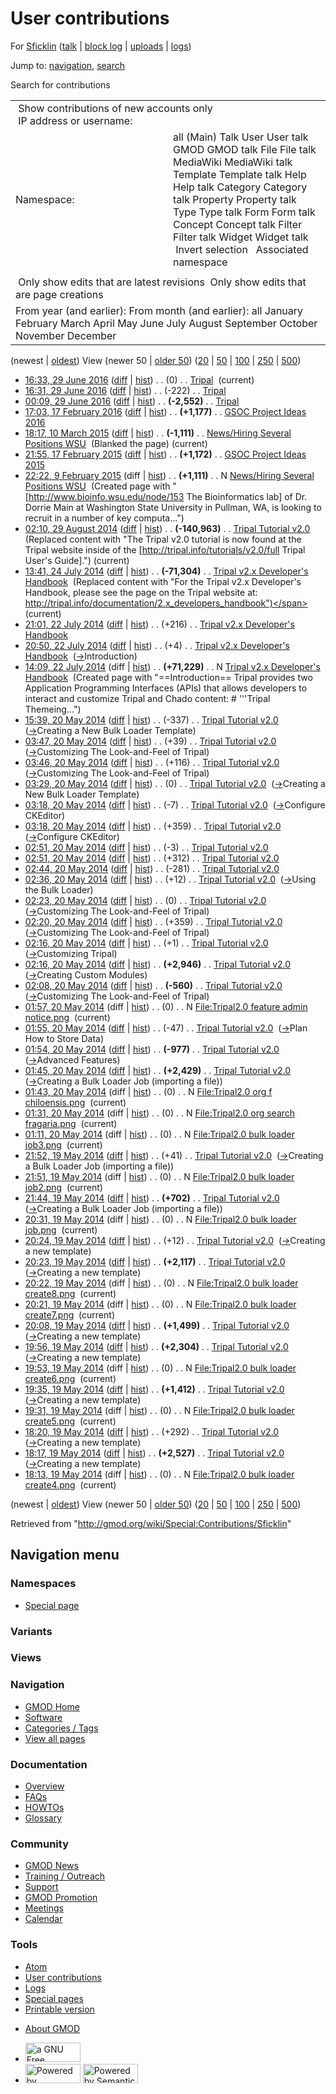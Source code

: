 <div id="mw-page-base" class="noprint">

</div>

<div id="mw-head-base" class="noprint">

</div>

<div id="content" class="mw-body" role="main">

<span id="top"></span>

<div id="mw-js-message" style="display:none;">

</div>



# <span dir="auto">User contributions</span>

<div id="bodyContent">

<div id="contentSub">

For [Sficklin](/wiki/User:Sficklin "User:Sficklin") (<a
href="/mediawiki/index.php?title=User_talk:Sficklin&amp;action=edit&amp;redlink=1"
class="new" title="User talk:Sficklin (page does not exist)">talk</a> \|
[block
log](/mediawiki/index.php?title=Special:Log/block&page=User%3ASficklin "Special:Log/block")
\|
[uploads](/wiki/Special:ListFiles/Sficklin "Special:ListFiles/Sficklin")
\| [logs](/wiki/Special:Log/Sficklin "Special:Log/Sficklin"))

</div>

<div id="jump-to-nav" class="mw-jump">

Jump to: [navigation](#mw-navigation), [search](#p-search)

</div>

<div id="mw-content-text">

Search for contributions

<table class="mw-contributions-table">
<colgroup>
<col style="width: 50%" />
<col style="width: 50%" />
</colgroup>
<tbody>
<tr class="odd">
<td colspan="2"> Show contributions of new accounts only<br />
 IP address or username:</td>
</tr>
<tr class="even">
<td class="mw-label">Namespace:</td>
<td>all (Main) Talk User User talk GMOD GMOD talk File File talk
MediaWiki MediaWiki talk Template Template talk Help Help talk Category
Category talk Property Property talk Type Type talk Form Form talk
Concept Concept talk Filter Filter talk Widget Widget talk  
 Invert selection 
 Associated namespace </td>
</tr>
<tr class="odd">
<td colspan="2"></td>
</tr>
<tr class="even">
<td colspan="2"> Only show edits that are latest revisions
 Only show edits that are page creations</td>
</tr>
<tr class="odd">
<td colspan="2">From year (and earlier): From month (and earlier): all
January February March April May June July August September October
November December</td>
</tr>
</tbody>
</table>

(newest \| <a
href="/mediawiki/index.php?title=Special:Contributions/Sficklin&amp;dir=prev&amp;target=Sficklin"
class="mw-lastlink" rel="last"
title="Special:Contributions/Sficklin">oldest</a>) View (newer 50 \| <a
href="/mediawiki/index.php?title=Special:Contributions/Sficklin&amp;offset=20140519181356&amp;target=Sficklin"
class="mw-nextlink" rel="next"
title="Special:Contributions/Sficklin">older 50</a>) (<a
href="/mediawiki/index.php?title=Special:Contributions/Sficklin&amp;offset=&amp;limit=20&amp;target=Sficklin"
class="mw-numlink" title="Special:Contributions/Sficklin">20</a> \| <a
href="/mediawiki/index.php?title=Special:Contributions/Sficklin&amp;offset=&amp;limit=50&amp;target=Sficklin"
class="mw-numlink" title="Special:Contributions/Sficklin">50</a> \| <a
href="/mediawiki/index.php?title=Special:Contributions/Sficklin&amp;offset=&amp;limit=100&amp;target=Sficklin"
class="mw-numlink" title="Special:Contributions/Sficklin">100</a> \| <a
href="/mediawiki/index.php?title=Special:Contributions/Sficklin&amp;offset=&amp;limit=250&amp;target=Sficklin"
class="mw-numlink" title="Special:Contributions/Sficklin">250</a> \| <a
href="/mediawiki/index.php?title=Special:Contributions/Sficklin&amp;offset=&amp;limit=500&amp;target=Sficklin"
class="mw-numlink" title="Special:Contributions/Sficklin">500</a>)

- <a href="/mediawiki/index.php?title=Tripal&amp;oldid=27192"
  class="mw-changeslist-date" title="Tripal">16:33, 29 June 2016</a>
  ([diff](/mediawiki/index.php?title=Tripal&diff=prev&oldid=27192 "Tripal")
  \| [hist](/mediawiki/index.php?title=Tripal&action=history "Tripal"))
  <span class="mw-changeslist-separator">. .</span>
  <span class="mw-plusminus-null" dir="ltr"
  title="3,067 bytes after change">(0)</span>‎
  <span class="mw-changeslist-separator">. .</span>
  <a href="/wiki/Tripal" class="mw-contributions-title"
  title="Tripal">Tripal</a> ‎ <span class="mw-uctop">(current)</span>
- <a href="/mediawiki/index.php?title=Tripal&amp;oldid=27191"
  class="mw-changeslist-date" title="Tripal">16:31, 29 June 2016</a>
  ([diff](/mediawiki/index.php?title=Tripal&diff=prev&oldid=27191 "Tripal")
  \| [hist](/mediawiki/index.php?title=Tripal&action=history "Tripal"))
  <span class="mw-changeslist-separator">. .</span>
  <span class="mw-plusminus-neg" dir="ltr"
  title="3,067 bytes after change">(-222)</span>‎
  <span class="mw-changeslist-separator">. .</span>
  <a href="/wiki/Tripal" class="mw-contributions-title"
  title="Tripal">Tripal</a> ‎
- <a href="/mediawiki/index.php?title=Tripal&amp;oldid=27190"
  class="mw-changeslist-date" title="Tripal">00:09, 29 June 2016</a>
  ([diff](/mediawiki/index.php?title=Tripal&diff=prev&oldid=27190 "Tripal")
  \| [hist](/mediawiki/index.php?title=Tripal&action=history "Tripal"))
  <span class="mw-changeslist-separator">. .</span> **(-2,552)**‎
  <span class="mw-changeslist-separator">. .</span>
  <a href="/wiki/Tripal" class="mw-contributions-title"
  title="Tripal">Tripal</a> ‎
- <a
  href="/mediawiki/index.php?title=GSOC_Project_Ideas_2016&amp;oldid=26869"
  class="mw-changeslist-date" title="GSOC Project Ideas 2016">17:03, 17
  February 2016</a>
  ([diff](/mediawiki/index.php?title=GSOC_Project_Ideas_2016&diff=prev&oldid=26869 "GSOC Project Ideas 2016")
  \|
  [hist](/mediawiki/index.php?title=GSOC_Project_Ideas_2016&action=history "GSOC Project Ideas 2016"))
  <span class="mw-changeslist-separator">. .</span> **(+1,177)**‎
  <span class="mw-changeslist-separator">. .</span>
  <a href="/wiki/GSOC_Project_Ideas_2016" class="mw-contributions-title"
  title="GSOC Project Ideas 2016">GSOC Project Ideas 2016</a> ‎
- <a
  href="/mediawiki/index.php?title=News/Hiring_Several_Positions_WSU&amp;oldid=26605"
  class="mw-changeslist-date"
  title="News/Hiring Several Positions WSU">18:17, 10 March 2015</a>
  ([diff](/mediawiki/index.php?title=News/Hiring_Several_Positions_WSU&diff=prev&oldid=26605 "News/Hiring Several Positions WSU")
  \|
  [hist](/mediawiki/index.php?title=News/Hiring_Several_Positions_WSU&action=history "News/Hiring Several Positions WSU"))
  <span class="mw-changeslist-separator">. .</span> **(-1,111)**‎
  <span class="mw-changeslist-separator">. .</span>
  <a href="/wiki/News/Hiring_Several_Positions_WSU"
  class="mw-contributions-title"
  title="News/Hiring Several Positions WSU">News/Hiring Several Positions
  WSU</a> ‎ <span class="comment">(Blanked the page)</span>
  <span class="mw-uctop">(current)</span>
- <a
  href="/mediawiki/index.php?title=GSOC_Project_Ideas_2015&amp;oldid=26552"
  class="mw-changeslist-date" title="GSOC Project Ideas 2015">21:55, 17
  February 2015</a>
  ([diff](/mediawiki/index.php?title=GSOC_Project_Ideas_2015&diff=prev&oldid=26552 "GSOC Project Ideas 2015")
  \|
  [hist](/mediawiki/index.php?title=GSOC_Project_Ideas_2015&action=history "GSOC Project Ideas 2015"))
  <span class="mw-changeslist-separator">. .</span> **(+1,172)**‎
  <span class="mw-changeslist-separator">. .</span>
  <a href="/wiki/GSOC_Project_Ideas_2015" class="mw-contributions-title"
  title="GSOC Project Ideas 2015">GSOC Project Ideas 2015</a> ‎
- <a
  href="/mediawiki/index.php?title=News/Hiring_Several_Positions_WSU&amp;oldid=26490"
  class="mw-changeslist-date"
  title="News/Hiring Several Positions WSU">22:22, 9 February 2015</a>
  (diff \|
  [hist](/mediawiki/index.php?title=News/Hiring_Several_Positions_WSU&action=history "News/Hiring Several Positions WSU"))
  <span class="mw-changeslist-separator">. .</span> **(+1,111)**‎
  <span class="mw-changeslist-separator">. .</span> N
  <a href="/wiki/News/Hiring_Several_Positions_WSU"
  class="mw-contributions-title"
  title="News/Hiring Several Positions WSU">News/Hiring Several Positions
  WSU</a> ‎ <span class="comment">(Created page with
  "\[http://www.bioinfo.wsu.edu/node/153 The Bioinformatics lab\] of Dr.
  Dorrie Main at Washington State University in Pullman, WA, is looking
  to recruit in a number of key computa...")</span>
- <a
  href="/mediawiki/index.php?title=Tripal_Tutorial_v2.0&amp;oldid=26026"
  class="mw-changeslist-date" title="Tripal Tutorial v2.0">02:10, 29
  August 2014</a>
  ([diff](/mediawiki/index.php?title=Tripal_Tutorial_v2.0&diff=prev&oldid=26026 "Tripal Tutorial v2.0")
  \|
  [hist](/mediawiki/index.php?title=Tripal_Tutorial_v2.0&action=history "Tripal Tutorial v2.0"))
  <span class="mw-changeslist-separator">. .</span> **(-140,963)**‎
  <span class="mw-changeslist-separator">. .</span>
  <a href="/wiki/Tripal_Tutorial_v2.0" class="mw-contributions-title"
  title="Tripal Tutorial v2.0">Tripal Tutorial v2.0</a> ‎
  <span class="comment">(Replaced content with "The Tripal v2.0 tutorial
  is now found at the Tripal website inside of the
  \[http://tripal.info/tutorials/v2.0/full Tripal User's
  Guide\].")</span> <span class="mw-uctop">(current)</span>
- <a
  href="/mediawiki/index.php?title=Tripal_v2.x_Developer%27s_Handbook&amp;oldid=26001"
  class="mw-changeslist-date"
  title="Tripal v2.x Developer&#39;s Handbook">13:41, 24 July 2014</a>
  ([diff](/mediawiki/index.php?title=Tripal_v2.x_Developer%27s_Handbook&diff=prev&oldid=26001 "Tripal v2.x Developer's Handbook")
  \|
  [hist](/mediawiki/index.php?title=Tripal_v2.x_Developer%27s_Handbook&action=history "Tripal v2.x Developer's Handbook"))
  <span class="mw-changeslist-separator">. .</span> **(-71,304)**‎
  <span class="mw-changeslist-separator">. .</span>
  <a href="/wiki/Tripal_v2.x_Developer%27s_Handbook"
  class="mw-contributions-title"
  title="Tripal v2.x Developer&#39;s Handbook">Tripal v2.x Developer's
  Handbook</a> ‎ <span class="comment">(Replaced content with "For the
  Tripal v2.x Developer's Handbook, please see the page on the Tripal
  website at:
  http://tripal.info/documentation/2.x_developers_handbook")</span>
  <span class="mw-uctop">(current)</span>
- <a
  href="/mediawiki/index.php?title=Tripal_v2.x_Developer%27s_Handbook&amp;oldid=25999"
  class="mw-changeslist-date"
  title="Tripal v2.x Developer&#39;s Handbook">21:01, 22 July 2014</a>
  ([diff](/mediawiki/index.php?title=Tripal_v2.x_Developer%27s_Handbook&diff=prev&oldid=25999 "Tripal v2.x Developer's Handbook")
  \|
  [hist](/mediawiki/index.php?title=Tripal_v2.x_Developer%27s_Handbook&action=history "Tripal v2.x Developer's Handbook"))
  <span class="mw-changeslist-separator">. .</span>
  <span class="mw-plusminus-pos" dir="ltr"
  title="71,449 bytes after change">(+216)</span>‎
  <span class="mw-changeslist-separator">. .</span>
  <a href="/wiki/Tripal_v2.x_Developer%27s_Handbook"
  class="mw-contributions-title"
  title="Tripal v2.x Developer&#39;s Handbook">Tripal v2.x Developer's
  Handbook</a> ‎
- <a
  href="/mediawiki/index.php?title=Tripal_v2.x_Developer%27s_Handbook&amp;oldid=25998"
  class="mw-changeslist-date"
  title="Tripal v2.x Developer&#39;s Handbook">20:50, 22 July 2014</a>
  ([diff](/mediawiki/index.php?title=Tripal_v2.x_Developer%27s_Handbook&diff=prev&oldid=25998 "Tripal v2.x Developer's Handbook")
  \|
  [hist](/mediawiki/index.php?title=Tripal_v2.x_Developer%27s_Handbook&action=history "Tripal v2.x Developer's Handbook"))
  <span class="mw-changeslist-separator">. .</span>
  <span class="mw-plusminus-pos" dir="ltr"
  title="71,233 bytes after change">(+4)</span>‎
  <span class="mw-changeslist-separator">. .</span>
  <a href="/wiki/Tripal_v2.x_Developer%27s_Handbook"
  class="mw-contributions-title"
  title="Tripal v2.x Developer&#39;s Handbook">Tripal v2.x Developer's
  Handbook</a> ‎
  <span class="comment">([→](/wiki/Tripal_v2.x_Developer%27s_Handbook#Introduction "Tripal v2.x Developer's Handbook")‎<span dir="auto"><span class="autocomment">Introduction</span></span>)</span>
- <a
  href="/mediawiki/index.php?title=Tripal_v2.x_Developer%27s_Handbook&amp;oldid=25992"
  class="mw-changeslist-date"
  title="Tripal v2.x Developer&#39;s Handbook">14:09, 22 July 2014</a>
  (diff \|
  [hist](/mediawiki/index.php?title=Tripal_v2.x_Developer%27s_Handbook&action=history "Tripal v2.x Developer's Handbook"))
  <span class="mw-changeslist-separator">. .</span> **(+71,229)**‎
  <span class="mw-changeslist-separator">. .</span> N
  <a href="/wiki/Tripal_v2.x_Developer%27s_Handbook"
  class="mw-contributions-title"
  title="Tripal v2.x Developer&#39;s Handbook">Tripal v2.x Developer's
  Handbook</a> ‎ <span class="comment">(Created page with
  "==Introduction== Tripal provides two Application Programming
  Interfaces (APIs) that allows developers to interact and customize
  Tripal and Chado content: \# '''Tripal Themeing...")</span>
- <a
  href="/mediawiki/index.php?title=Tripal_Tutorial_v2.0&amp;oldid=25896"
  class="mw-changeslist-date" title="Tripal Tutorial v2.0">15:39, 20 May
  2014</a>
  ([diff](/mediawiki/index.php?title=Tripal_Tutorial_v2.0&diff=prev&oldid=25896 "Tripal Tutorial v2.0")
  \|
  [hist](/mediawiki/index.php?title=Tripal_Tutorial_v2.0&action=history "Tripal Tutorial v2.0"))
  <span class="mw-changeslist-separator">. .</span>
  <span class="mw-plusminus-neg" dir="ltr"
  title="141,098 bytes after change">(-337)</span>‎
  <span class="mw-changeslist-separator">. .</span>
  <a href="/wiki/Tripal_Tutorial_v2.0" class="mw-contributions-title"
  title="Tripal Tutorial v2.0">Tripal Tutorial v2.0</a> ‎
  <span class="comment">([→](/wiki/Tripal_Tutorial_v2.0#Creating_a_New_Bulk_Loader_Template "Tripal Tutorial v2.0")‎<span dir="auto"><span class="autocomment">Creating
  a New Bulk Loader Template</span></span>)</span>
- <a
  href="/mediawiki/index.php?title=Tripal_Tutorial_v2.0&amp;oldid=25887"
  class="mw-changeslist-date" title="Tripal Tutorial v2.0">03:47, 20 May
  2014</a>
  ([diff](/mediawiki/index.php?title=Tripal_Tutorial_v2.0&diff=prev&oldid=25887 "Tripal Tutorial v2.0")
  \|
  [hist](/mediawiki/index.php?title=Tripal_Tutorial_v2.0&action=history "Tripal Tutorial v2.0"))
  <span class="mw-changeslist-separator">. .</span>
  <span class="mw-plusminus-pos" dir="ltr"
  title="141,435 bytes after change">(+39)</span>‎
  <span class="mw-changeslist-separator">. .</span>
  <a href="/wiki/Tripal_Tutorial_v2.0" class="mw-contributions-title"
  title="Tripal Tutorial v2.0">Tripal Tutorial v2.0</a> ‎
  <span class="comment">([→](/wiki/Tripal_Tutorial_v2.0#Customizing_The_Look-and-Feel_of_Tripal "Tripal Tutorial v2.0")‎<span dir="auto"><span class="autocomment">Customizing
  The Look-and-Feel of Tripal</span></span>)</span>
- <a
  href="/mediawiki/index.php?title=Tripal_Tutorial_v2.0&amp;oldid=25886"
  class="mw-changeslist-date" title="Tripal Tutorial v2.0">03:46, 20 May
  2014</a>
  ([diff](/mediawiki/index.php?title=Tripal_Tutorial_v2.0&diff=prev&oldid=25886 "Tripal Tutorial v2.0")
  \|
  [hist](/mediawiki/index.php?title=Tripal_Tutorial_v2.0&action=history "Tripal Tutorial v2.0"))
  <span class="mw-changeslist-separator">. .</span>
  <span class="mw-plusminus-pos" dir="ltr"
  title="141,396 bytes after change">(+116)</span>‎
  <span class="mw-changeslist-separator">. .</span>
  <a href="/wiki/Tripal_Tutorial_v2.0" class="mw-contributions-title"
  title="Tripal Tutorial v2.0">Tripal Tutorial v2.0</a> ‎
  <span class="comment">([→](/wiki/Tripal_Tutorial_v2.0#Customizing_The_Look-and-Feel_of_Tripal "Tripal Tutorial v2.0")‎<span dir="auto"><span class="autocomment">Customizing
  The Look-and-Feel of Tripal</span></span>)</span>
- <a
  href="/mediawiki/index.php?title=Tripal_Tutorial_v2.0&amp;oldid=25885"
  class="mw-changeslist-date" title="Tripal Tutorial v2.0">03:29, 20 May
  2014</a>
  ([diff](/mediawiki/index.php?title=Tripal_Tutorial_v2.0&diff=prev&oldid=25885 "Tripal Tutorial v2.0")
  \|
  [hist](/mediawiki/index.php?title=Tripal_Tutorial_v2.0&action=history "Tripal Tutorial v2.0"))
  <span class="mw-changeslist-separator">. .</span>
  <span class="mw-plusminus-null" dir="ltr"
  title="141,280 bytes after change">(0)</span>‎
  <span class="mw-changeslist-separator">. .</span>
  <a href="/wiki/Tripal_Tutorial_v2.0" class="mw-contributions-title"
  title="Tripal Tutorial v2.0">Tripal Tutorial v2.0</a> ‎
  <span class="comment">([→](/wiki/Tripal_Tutorial_v2.0#Creating_a_New_Bulk_Loader_Template "Tripal Tutorial v2.0")‎<span dir="auto"><span class="autocomment">Creating
  a New Bulk Loader Template</span></span>)</span>
- <a
  href="/mediawiki/index.php?title=Tripal_Tutorial_v2.0&amp;oldid=25884"
  class="mw-changeslist-date" title="Tripal Tutorial v2.0">03:18, 20 May
  2014</a>
  ([diff](/mediawiki/index.php?title=Tripal_Tutorial_v2.0&diff=prev&oldid=25884 "Tripal Tutorial v2.0")
  \|
  [hist](/mediawiki/index.php?title=Tripal_Tutorial_v2.0&action=history "Tripal Tutorial v2.0"))
  <span class="mw-changeslist-separator">. .</span>
  <span class="mw-plusminus-neg" dir="ltr"
  title="141,280 bytes after change">(-7)</span>‎
  <span class="mw-changeslist-separator">. .</span>
  <a href="/wiki/Tripal_Tutorial_v2.0" class="mw-contributions-title"
  title="Tripal Tutorial v2.0">Tripal Tutorial v2.0</a> ‎
  <span class="comment">([→](/wiki/Tripal_Tutorial_v2.0#Configure_CKEditor "Tripal Tutorial v2.0")‎<span dir="auto"><span class="autocomment">Configure
  CKEditor</span></span>)</span>
- <a
  href="/mediawiki/index.php?title=Tripal_Tutorial_v2.0&amp;oldid=25883"
  class="mw-changeslist-date" title="Tripal Tutorial v2.0">03:18, 20 May
  2014</a>
  ([diff](/mediawiki/index.php?title=Tripal_Tutorial_v2.0&diff=prev&oldid=25883 "Tripal Tutorial v2.0")
  \|
  [hist](/mediawiki/index.php?title=Tripal_Tutorial_v2.0&action=history "Tripal Tutorial v2.0"))
  <span class="mw-changeslist-separator">. .</span>
  <span class="mw-plusminus-pos" dir="ltr"
  title="141,287 bytes after change">(+359)</span>‎
  <span class="mw-changeslist-separator">. .</span>
  <a href="/wiki/Tripal_Tutorial_v2.0" class="mw-contributions-title"
  title="Tripal Tutorial v2.0">Tripal Tutorial v2.0</a> ‎
  <span class="comment">([→](/wiki/Tripal_Tutorial_v2.0#Configure_CKEditor "Tripal Tutorial v2.0")‎<span dir="auto"><span class="autocomment">Configure
  CKEditor</span></span>)</span>
- <a
  href="/mediawiki/index.php?title=Tripal_Tutorial_v2.0&amp;oldid=25882"
  class="mw-changeslist-date" title="Tripal Tutorial v2.0">02:51, 20 May
  2014</a>
  ([diff](/mediawiki/index.php?title=Tripal_Tutorial_v2.0&diff=prev&oldid=25882 "Tripal Tutorial v2.0")
  \|
  [hist](/mediawiki/index.php?title=Tripal_Tutorial_v2.0&action=history "Tripal Tutorial v2.0"))
  <span class="mw-changeslist-separator">. .</span>
  <span class="mw-plusminus-neg" dir="ltr"
  title="140,928 bytes after change">(-3)</span>‎
  <span class="mw-changeslist-separator">. .</span>
  <a href="/wiki/Tripal_Tutorial_v2.0" class="mw-contributions-title"
  title="Tripal Tutorial v2.0">Tripal Tutorial v2.0</a> ‎
- <a
  href="/mediawiki/index.php?title=Tripal_Tutorial_v2.0&amp;oldid=25881"
  class="mw-changeslist-date" title="Tripal Tutorial v2.0">02:51, 20 May
  2014</a>
  ([diff](/mediawiki/index.php?title=Tripal_Tutorial_v2.0&diff=prev&oldid=25881 "Tripal Tutorial v2.0")
  \|
  [hist](/mediawiki/index.php?title=Tripal_Tutorial_v2.0&action=history "Tripal Tutorial v2.0"))
  <span class="mw-changeslist-separator">. .</span>
  <span class="mw-plusminus-pos" dir="ltr"
  title="140,931 bytes after change">(+312)</span>‎
  <span class="mw-changeslist-separator">. .</span>
  <a href="/wiki/Tripal_Tutorial_v2.0" class="mw-contributions-title"
  title="Tripal Tutorial v2.0">Tripal Tutorial v2.0</a> ‎
- <a
  href="/mediawiki/index.php?title=Tripal_Tutorial_v2.0&amp;oldid=25880"
  class="mw-changeslist-date" title="Tripal Tutorial v2.0">02:44, 20 May
  2014</a>
  ([diff](/mediawiki/index.php?title=Tripal_Tutorial_v2.0&diff=prev&oldid=25880 "Tripal Tutorial v2.0")
  \|
  [hist](/mediawiki/index.php?title=Tripal_Tutorial_v2.0&action=history "Tripal Tutorial v2.0"))
  <span class="mw-changeslist-separator">. .</span>
  <span class="mw-plusminus-neg" dir="ltr"
  title="140,619 bytes after change">(-281)</span>‎
  <span class="mw-changeslist-separator">. .</span>
  <a href="/wiki/Tripal_Tutorial_v2.0" class="mw-contributions-title"
  title="Tripal Tutorial v2.0">Tripal Tutorial v2.0</a> ‎
- <a
  href="/mediawiki/index.php?title=Tripal_Tutorial_v2.0&amp;oldid=25879"
  class="mw-changeslist-date" title="Tripal Tutorial v2.0">02:36, 20 May
  2014</a>
  ([diff](/mediawiki/index.php?title=Tripal_Tutorial_v2.0&diff=prev&oldid=25879 "Tripal Tutorial v2.0")
  \|
  [hist](/mediawiki/index.php?title=Tripal_Tutorial_v2.0&action=history "Tripal Tutorial v2.0"))
  <span class="mw-changeslist-separator">. .</span>
  <span class="mw-plusminus-pos" dir="ltr"
  title="140,900 bytes after change">(+12)</span>‎
  <span class="mw-changeslist-separator">. .</span>
  <a href="/wiki/Tripal_Tutorial_v2.0" class="mw-contributions-title"
  title="Tripal Tutorial v2.0">Tripal Tutorial v2.0</a> ‎
  <span class="comment">([→](/wiki/Tripal_Tutorial_v2.0#Using_the_Bulk_Loader "Tripal Tutorial v2.0")‎<span dir="auto"><span class="autocomment">Using
  the Bulk Loader</span></span>)</span>
- <a
  href="/mediawiki/index.php?title=Tripal_Tutorial_v2.0&amp;oldid=25878"
  class="mw-changeslist-date" title="Tripal Tutorial v2.0">02:23, 20 May
  2014</a>
  ([diff](/mediawiki/index.php?title=Tripal_Tutorial_v2.0&diff=prev&oldid=25878 "Tripal Tutorial v2.0")
  \|
  [hist](/mediawiki/index.php?title=Tripal_Tutorial_v2.0&action=history "Tripal Tutorial v2.0"))
  <span class="mw-changeslist-separator">. .</span>
  <span class="mw-plusminus-null" dir="ltr"
  title="140,888 bytes after change">(0)</span>‎
  <span class="mw-changeslist-separator">. .</span>
  <a href="/wiki/Tripal_Tutorial_v2.0" class="mw-contributions-title"
  title="Tripal Tutorial v2.0">Tripal Tutorial v2.0</a> ‎
  <span class="comment">([→](/wiki/Tripal_Tutorial_v2.0#Customizing_The_Look-and-Feel_of_Tripal "Tripal Tutorial v2.0")‎<span dir="auto"><span class="autocomment">Customizing
  The Look-and-Feel of Tripal</span></span>)</span>
- <a
  href="/mediawiki/index.php?title=Tripal_Tutorial_v2.0&amp;oldid=25877"
  class="mw-changeslist-date" title="Tripal Tutorial v2.0">02:20, 20 May
  2014</a>
  ([diff](/mediawiki/index.php?title=Tripal_Tutorial_v2.0&diff=prev&oldid=25877 "Tripal Tutorial v2.0")
  \|
  [hist](/mediawiki/index.php?title=Tripal_Tutorial_v2.0&action=history "Tripal Tutorial v2.0"))
  <span class="mw-changeslist-separator">. .</span>
  <span class="mw-plusminus-pos" dir="ltr"
  title="140,888 bytes after change">(+359)</span>‎
  <span class="mw-changeslist-separator">. .</span>
  <a href="/wiki/Tripal_Tutorial_v2.0" class="mw-contributions-title"
  title="Tripal Tutorial v2.0">Tripal Tutorial v2.0</a> ‎
  <span class="comment">([→](/wiki/Tripal_Tutorial_v2.0#Customizing_The_Look-and-Feel_of_Tripal "Tripal Tutorial v2.0")‎<span dir="auto"><span class="autocomment">Customizing
  The Look-and-Feel of Tripal</span></span>)</span>
- <a
  href="/mediawiki/index.php?title=Tripal_Tutorial_v2.0&amp;oldid=25876"
  class="mw-changeslist-date" title="Tripal Tutorial v2.0">02:16, 20 May
  2014</a>
  ([diff](/mediawiki/index.php?title=Tripal_Tutorial_v2.0&diff=prev&oldid=25876 "Tripal Tutorial v2.0")
  \|
  [hist](/mediawiki/index.php?title=Tripal_Tutorial_v2.0&action=history "Tripal Tutorial v2.0"))
  <span class="mw-changeslist-separator">. .</span>
  <span class="mw-plusminus-pos" dir="ltr"
  title="140,529 bytes after change">(+1)</span>‎
  <span class="mw-changeslist-separator">. .</span>
  <a href="/wiki/Tripal_Tutorial_v2.0" class="mw-contributions-title"
  title="Tripal Tutorial v2.0">Tripal Tutorial v2.0</a> ‎
  <span class="comment">([→](/wiki/Tripal_Tutorial_v2.0#Customizing_Tripal "Tripal Tutorial v2.0")‎<span dir="auto"><span class="autocomment">Customizing
  Tripal</span></span>)</span>
- <a
  href="/mediawiki/index.php?title=Tripal_Tutorial_v2.0&amp;oldid=25875"
  class="mw-changeslist-date" title="Tripal Tutorial v2.0">02:16, 20 May
  2014</a>
  ([diff](/mediawiki/index.php?title=Tripal_Tutorial_v2.0&diff=prev&oldid=25875 "Tripal Tutorial v2.0")
  \|
  [hist](/mediawiki/index.php?title=Tripal_Tutorial_v2.0&action=history "Tripal Tutorial v2.0"))
  <span class="mw-changeslist-separator">. .</span> **(+2,946)**‎
  <span class="mw-changeslist-separator">. .</span>
  <a href="/wiki/Tripal_Tutorial_v2.0" class="mw-contributions-title"
  title="Tripal Tutorial v2.0">Tripal Tutorial v2.0</a> ‎
  <span class="comment">([→](/wiki/Tripal_Tutorial_v2.0#Creating_Custom_Modules "Tripal Tutorial v2.0")‎<span dir="auto"><span class="autocomment">Creating
  Custom Modules</span></span>)</span>
- <a
  href="/mediawiki/index.php?title=Tripal_Tutorial_v2.0&amp;oldid=25874"
  class="mw-changeslist-date" title="Tripal Tutorial v2.0">02:08, 20 May
  2014</a>
  ([diff](/mediawiki/index.php?title=Tripal_Tutorial_v2.0&diff=prev&oldid=25874 "Tripal Tutorial v2.0")
  \|
  [hist](/mediawiki/index.php?title=Tripal_Tutorial_v2.0&action=history "Tripal Tutorial v2.0"))
  <span class="mw-changeslist-separator">. .</span> **(-560)**‎
  <span class="mw-changeslist-separator">. .</span>
  <a href="/wiki/Tripal_Tutorial_v2.0" class="mw-contributions-title"
  title="Tripal Tutorial v2.0">Tripal Tutorial v2.0</a> ‎
  <span class="comment">([→](/wiki/Tripal_Tutorial_v2.0#Customizing_The_Look-and-Feel_of_Tripal "Tripal Tutorial v2.0")‎<span dir="auto"><span class="autocomment">Customizing
  The Look-and-Feel of Tripal</span></span>)</span>
- <a
  href="/mediawiki/index.php?title=File:Tripal2.0_feature_admin_notice.png&amp;oldid=25873"
  class="mw-changeslist-date"
  title="File:Tripal2.0 feature admin notice.png">01:57, 20 May 2014</a>
  (diff \|
  [hist](/mediawiki/index.php?title=File:Tripal2.0_feature_admin_notice.png&action=history "File:Tripal2.0 feature admin notice.png"))
  <span class="mw-changeslist-separator">. .</span>
  <span class="mw-plusminus-null" dir="ltr"
  title="0 bytes after change">(0)</span>‎
  <span class="mw-changeslist-separator">. .</span> N
  <a href="/wiki/File:Tripal2.0_feature_admin_notice.png"
  class="mw-contributions-title"
  title="File:Tripal2.0 feature admin notice.png">File:Tripal2.0 feature
  admin notice.png</a> ‎ <span class="mw-uctop">(current)</span>
- <a
  href="/mediawiki/index.php?title=Tripal_Tutorial_v2.0&amp;oldid=25872"
  class="mw-changeslist-date" title="Tripal Tutorial v2.0">01:55, 20 May
  2014</a>
  ([diff](/mediawiki/index.php?title=Tripal_Tutorial_v2.0&diff=prev&oldid=25872 "Tripal Tutorial v2.0")
  \|
  [hist](/mediawiki/index.php?title=Tripal_Tutorial_v2.0&action=history "Tripal Tutorial v2.0"))
  <span class="mw-changeslist-separator">. .</span>
  <span class="mw-plusminus-neg" dir="ltr"
  title="138,142 bytes after change">(-47)</span>‎
  <span class="mw-changeslist-separator">. .</span>
  <a href="/wiki/Tripal_Tutorial_v2.0" class="mw-contributions-title"
  title="Tripal Tutorial v2.0">Tripal Tutorial v2.0</a> ‎
  <span class="comment">([→](/wiki/Tripal_Tutorial_v2.0#Plan_How_to_Store_Data "Tripal Tutorial v2.0")‎<span dir="auto"><span class="autocomment">Plan
  How to Store Data</span></span>)</span>
- <a
  href="/mediawiki/index.php?title=Tripal_Tutorial_v2.0&amp;oldid=25871"
  class="mw-changeslist-date" title="Tripal Tutorial v2.0">01:54, 20 May
  2014</a>
  ([diff](/mediawiki/index.php?title=Tripal_Tutorial_v2.0&diff=prev&oldid=25871 "Tripal Tutorial v2.0")
  \|
  [hist](/mediawiki/index.php?title=Tripal_Tutorial_v2.0&action=history "Tripal Tutorial v2.0"))
  <span class="mw-changeslist-separator">. .</span> **(-977)**‎
  <span class="mw-changeslist-separator">. .</span>
  <a href="/wiki/Tripal_Tutorial_v2.0" class="mw-contributions-title"
  title="Tripal Tutorial v2.0">Tripal Tutorial v2.0</a> ‎
  <span class="comment">([→](/wiki/Tripal_Tutorial_v2.0#Advanced_Features "Tripal Tutorial v2.0")‎<span dir="auto"><span class="autocomment">Advanced
  Features</span></span>)</span>
- <a
  href="/mediawiki/index.php?title=Tripal_Tutorial_v2.0&amp;oldid=25870"
  class="mw-changeslist-date" title="Tripal Tutorial v2.0">01:45, 20 May
  2014</a>
  ([diff](/mediawiki/index.php?title=Tripal_Tutorial_v2.0&diff=prev&oldid=25870 "Tripal Tutorial v2.0")
  \|
  [hist](/mediawiki/index.php?title=Tripal_Tutorial_v2.0&action=history "Tripal Tutorial v2.0"))
  <span class="mw-changeslist-separator">. .</span> **(+2,429)**‎
  <span class="mw-changeslist-separator">. .</span>
  <a href="/wiki/Tripal_Tutorial_v2.0" class="mw-contributions-title"
  title="Tripal Tutorial v2.0">Tripal Tutorial v2.0</a> ‎
  <span class="comment">([→](/wiki/Tripal_Tutorial_v2.0#Creating_a_Bulk_Loader_Job_.28importing_a_file.29 "Tripal Tutorial v2.0")‎<span dir="auto"><span class="autocomment">Creating
  a Bulk Loader Job (importing a file)</span></span>)</span>
- <a
  href="/mediawiki/index.php?title=File:Tripal2.0_org_f_chiloensis.png&amp;oldid=25869"
  class="mw-changeslist-date"
  title="File:Tripal2.0 org f chiloensis.png">01:43, 20 May 2014</a>
  (diff \|
  [hist](/mediawiki/index.php?title=File:Tripal2.0_org_f_chiloensis.png&action=history "File:Tripal2.0 org f chiloensis.png"))
  <span class="mw-changeslist-separator">. .</span>
  <span class="mw-plusminus-null" dir="ltr"
  title="0 bytes after change">(0)</span>‎
  <span class="mw-changeslist-separator">. .</span> N
  <a href="/wiki/File:Tripal2.0_org_f_chiloensis.png"
  class="mw-contributions-title"
  title="File:Tripal2.0 org f chiloensis.png">File:Tripal2.0 org f
  chiloensis.png</a> ‎ <span class="mw-uctop">(current)</span>
- <a
  href="/mediawiki/index.php?title=File:Tripal2.0_org_search_fragaria.png&amp;oldid=25868"
  class="mw-changeslist-date"
  title="File:Tripal2.0 org search fragaria.png">01:31, 20 May 2014</a>
  (diff \|
  [hist](/mediawiki/index.php?title=File:Tripal2.0_org_search_fragaria.png&action=history "File:Tripal2.0 org search fragaria.png"))
  <span class="mw-changeslist-separator">. .</span>
  <span class="mw-plusminus-null" dir="ltr"
  title="0 bytes after change">(0)</span>‎
  <span class="mw-changeslist-separator">. .</span> N
  <a href="/wiki/File:Tripal2.0_org_search_fragaria.png"
  class="mw-contributions-title"
  title="File:Tripal2.0 org search fragaria.png">File:Tripal2.0 org search
  fragaria.png</a> ‎ <span class="mw-uctop">(current)</span>
- <a
  href="/mediawiki/index.php?title=File:Tripal2.0_bulk_loader_job3.png&amp;oldid=25867"
  class="mw-changeslist-date"
  title="File:Tripal2.0 bulk loader job3.png">01:11, 20 May 2014</a>
  (diff \|
  [hist](/mediawiki/index.php?title=File:Tripal2.0_bulk_loader_job3.png&action=history "File:Tripal2.0 bulk loader job3.png"))
  <span class="mw-changeslist-separator">. .</span>
  <span class="mw-plusminus-null" dir="ltr"
  title="0 bytes after change">(0)</span>‎
  <span class="mw-changeslist-separator">. .</span> N
  <a href="/wiki/File:Tripal2.0_bulk_loader_job3.png"
  class="mw-contributions-title"
  title="File:Tripal2.0 bulk loader job3.png">File:Tripal2.0 bulk loader
  job3.png</a> ‎ <span class="mw-uctop">(current)</span>
- <a
  href="/mediawiki/index.php?title=Tripal_Tutorial_v2.0&amp;oldid=25866"
  class="mw-changeslist-date" title="Tripal Tutorial v2.0">21:52, 19 May
  2014</a>
  ([diff](/mediawiki/index.php?title=Tripal_Tutorial_v2.0&diff=prev&oldid=25866 "Tripal Tutorial v2.0")
  \|
  [hist](/mediawiki/index.php?title=Tripal_Tutorial_v2.0&action=history "Tripal Tutorial v2.0"))
  <span class="mw-changeslist-separator">. .</span>
  <span class="mw-plusminus-pos" dir="ltr"
  title="136,737 bytes after change">(+41)</span>‎
  <span class="mw-changeslist-separator">. .</span>
  <a href="/wiki/Tripal_Tutorial_v2.0" class="mw-contributions-title"
  title="Tripal Tutorial v2.0">Tripal Tutorial v2.0</a> ‎
  <span class="comment">([→](/wiki/Tripal_Tutorial_v2.0#Creating_a_Bulk_Loader_Job_.28importing_a_file.29 "Tripal Tutorial v2.0")‎<span dir="auto"><span class="autocomment">Creating
  a Bulk Loader Job (importing a file)</span></span>)</span>
- <a
  href="/mediawiki/index.php?title=File:Tripal2.0_bulk_loader_job2.png&amp;oldid=25865"
  class="mw-changeslist-date"
  title="File:Tripal2.0 bulk loader job2.png">21:51, 19 May 2014</a>
  (diff \|
  [hist](/mediawiki/index.php?title=File:Tripal2.0_bulk_loader_job2.png&action=history "File:Tripal2.0 bulk loader job2.png"))
  <span class="mw-changeslist-separator">. .</span>
  <span class="mw-plusminus-null" dir="ltr"
  title="0 bytes after change">(0)</span>‎
  <span class="mw-changeslist-separator">. .</span> N
  <a href="/wiki/File:Tripal2.0_bulk_loader_job2.png"
  class="mw-contributions-title"
  title="File:Tripal2.0 bulk loader job2.png">File:Tripal2.0 bulk loader
  job2.png</a> ‎ <span class="mw-uctop">(current)</span>
- <a
  href="/mediawiki/index.php?title=Tripal_Tutorial_v2.0&amp;oldid=25864"
  class="mw-changeslist-date" title="Tripal Tutorial v2.0">21:44, 19 May
  2014</a>
  ([diff](/mediawiki/index.php?title=Tripal_Tutorial_v2.0&diff=prev&oldid=25864 "Tripal Tutorial v2.0")
  \|
  [hist](/mediawiki/index.php?title=Tripal_Tutorial_v2.0&action=history "Tripal Tutorial v2.0"))
  <span class="mw-changeslist-separator">. .</span> **(+702)**‎
  <span class="mw-changeslist-separator">. .</span>
  <a href="/wiki/Tripal_Tutorial_v2.0" class="mw-contributions-title"
  title="Tripal Tutorial v2.0">Tripal Tutorial v2.0</a> ‎
  <span class="comment">([→](/wiki/Tripal_Tutorial_v2.0#Creating_a_Bulk_Loader_Job_.28importing_a_file.29 "Tripal Tutorial v2.0")‎<span dir="auto"><span class="autocomment">Creating
  a Bulk Loader Job (importing a file)</span></span>)</span>
- <a
  href="/mediawiki/index.php?title=File:Tripal2.0_bulk_loader_job.png&amp;oldid=25863"
  class="mw-changeslist-date"
  title="File:Tripal2.0 bulk loader job.png">20:31, 19 May 2014</a>
  (diff \|
  [hist](/mediawiki/index.php?title=File:Tripal2.0_bulk_loader_job.png&action=history "File:Tripal2.0 bulk loader job.png"))
  <span class="mw-changeslist-separator">. .</span>
  <span class="mw-plusminus-null" dir="ltr"
  title="0 bytes after change">(0)</span>‎
  <span class="mw-changeslist-separator">. .</span> N
  <a href="/wiki/File:Tripal2.0_bulk_loader_job.png"
  class="mw-contributions-title"
  title="File:Tripal2.0 bulk loader job.png">File:Tripal2.0 bulk loader
  job.png</a> ‎ <span class="mw-uctop">(current)</span>
- <a
  href="/mediawiki/index.php?title=Tripal_Tutorial_v2.0&amp;oldid=25862"
  class="mw-changeslist-date" title="Tripal Tutorial v2.0">20:24, 19 May
  2014</a>
  ([diff](/mediawiki/index.php?title=Tripal_Tutorial_v2.0&diff=prev&oldid=25862 "Tripal Tutorial v2.0")
  \|
  [hist](/mediawiki/index.php?title=Tripal_Tutorial_v2.0&action=history "Tripal Tutorial v2.0"))
  <span class="mw-changeslist-separator">. .</span>
  <span class="mw-plusminus-pos" dir="ltr"
  title="135,994 bytes after change">(+12)</span>‎
  <span class="mw-changeslist-separator">. .</span>
  <a href="/wiki/Tripal_Tutorial_v2.0" class="mw-contributions-title"
  title="Tripal Tutorial v2.0">Tripal Tutorial v2.0</a> ‎
  <span class="comment">([→](/wiki/Tripal_Tutorial_v2.0#Creating_a_new_template "Tripal Tutorial v2.0")‎<span dir="auto"><span class="autocomment">Creating
  a new template</span></span>)</span>
- <a
  href="/mediawiki/index.php?title=Tripal_Tutorial_v2.0&amp;oldid=25860"
  class="mw-changeslist-date" title="Tripal Tutorial v2.0">20:23, 19 May
  2014</a>
  ([diff](/mediawiki/index.php?title=Tripal_Tutorial_v2.0&diff=prev&oldid=25860 "Tripal Tutorial v2.0")
  \|
  [hist](/mediawiki/index.php?title=Tripal_Tutorial_v2.0&action=history "Tripal Tutorial v2.0"))
  <span class="mw-changeslist-separator">. .</span> **(+2,117)**‎
  <span class="mw-changeslist-separator">. .</span>
  <a href="/wiki/Tripal_Tutorial_v2.0" class="mw-contributions-title"
  title="Tripal Tutorial v2.0">Tripal Tutorial v2.0</a> ‎
  <span class="comment">([→](/wiki/Tripal_Tutorial_v2.0#Creating_a_new_template "Tripal Tutorial v2.0")‎<span dir="auto"><span class="autocomment">Creating
  a new template</span></span>)</span>
- <a
  href="/mediawiki/index.php?title=File:Tripal2.0_bulk_loader_create8.png&amp;oldid=25859"
  class="mw-changeslist-date"
  title="File:Tripal2.0 bulk loader create8.png">20:22, 19 May 2014</a>
  (diff \|
  [hist](/mediawiki/index.php?title=File:Tripal2.0_bulk_loader_create8.png&action=history "File:Tripal2.0 bulk loader create8.png"))
  <span class="mw-changeslist-separator">. .</span>
  <span class="mw-plusminus-null" dir="ltr"
  title="0 bytes after change">(0)</span>‎
  <span class="mw-changeslist-separator">. .</span> N
  <a href="/wiki/File:Tripal2.0_bulk_loader_create8.png"
  class="mw-contributions-title"
  title="File:Tripal2.0 bulk loader create8.png">File:Tripal2.0 bulk
  loader create8.png</a> ‎ <span class="mw-uctop">(current)</span>
- <a
  href="/mediawiki/index.php?title=File:Tripal2.0_bulk_loader_create7.png&amp;oldid=25858"
  class="mw-changeslist-date"
  title="File:Tripal2.0 bulk loader create7.png">20:21, 19 May 2014</a>
  (diff \|
  [hist](/mediawiki/index.php?title=File:Tripal2.0_bulk_loader_create7.png&action=history "File:Tripal2.0 bulk loader create7.png"))
  <span class="mw-changeslist-separator">. .</span>
  <span class="mw-plusminus-null" dir="ltr"
  title="0 bytes after change">(0)</span>‎
  <span class="mw-changeslist-separator">. .</span> N
  <a href="/wiki/File:Tripal2.0_bulk_loader_create7.png"
  class="mw-contributions-title"
  title="File:Tripal2.0 bulk loader create7.png">File:Tripal2.0 bulk
  loader create7.png</a> ‎ <span class="mw-uctop">(current)</span>
- <a
  href="/mediawiki/index.php?title=Tripal_Tutorial_v2.0&amp;oldid=25857"
  class="mw-changeslist-date" title="Tripal Tutorial v2.0">20:08, 19 May
  2014</a>
  ([diff](/mediawiki/index.php?title=Tripal_Tutorial_v2.0&diff=prev&oldid=25857 "Tripal Tutorial v2.0")
  \|
  [hist](/mediawiki/index.php?title=Tripal_Tutorial_v2.0&action=history "Tripal Tutorial v2.0"))
  <span class="mw-changeslist-separator">. .</span> **(+1,499)**‎
  <span class="mw-changeslist-separator">. .</span>
  <a href="/wiki/Tripal_Tutorial_v2.0" class="mw-contributions-title"
  title="Tripal Tutorial v2.0">Tripal Tutorial v2.0</a> ‎
  <span class="comment">([→](/wiki/Tripal_Tutorial_v2.0#Creating_a_new_template "Tripal Tutorial v2.0")‎<span dir="auto"><span class="autocomment">Creating
  a new template</span></span>)</span>
- <a
  href="/mediawiki/index.php?title=Tripal_Tutorial_v2.0&amp;oldid=25856"
  class="mw-changeslist-date" title="Tripal Tutorial v2.0">19:56, 19 May
  2014</a>
  ([diff](/mediawiki/index.php?title=Tripal_Tutorial_v2.0&diff=prev&oldid=25856 "Tripal Tutorial v2.0")
  \|
  [hist](/mediawiki/index.php?title=Tripal_Tutorial_v2.0&action=history "Tripal Tutorial v2.0"))
  <span class="mw-changeslist-separator">. .</span> **(+2,304)**‎
  <span class="mw-changeslist-separator">. .</span>
  <a href="/wiki/Tripal_Tutorial_v2.0" class="mw-contributions-title"
  title="Tripal Tutorial v2.0">Tripal Tutorial v2.0</a> ‎
  <span class="comment">([→](/wiki/Tripal_Tutorial_v2.0#Creating_a_new_template "Tripal Tutorial v2.0")‎<span dir="auto"><span class="autocomment">Creating
  a new template</span></span>)</span>
- <a
  href="/mediawiki/index.php?title=File:Tripal2.0_bulk_loader_create6.png&amp;oldid=25855"
  class="mw-changeslist-date"
  title="File:Tripal2.0 bulk loader create6.png">19:53, 19 May 2014</a>
  (diff \|
  [hist](/mediawiki/index.php?title=File:Tripal2.0_bulk_loader_create6.png&action=history "File:Tripal2.0 bulk loader create6.png"))
  <span class="mw-changeslist-separator">. .</span>
  <span class="mw-plusminus-null" dir="ltr"
  title="0 bytes after change">(0)</span>‎
  <span class="mw-changeslist-separator">. .</span> N
  <a href="/wiki/File:Tripal2.0_bulk_loader_create6.png"
  class="mw-contributions-title"
  title="File:Tripal2.0 bulk loader create6.png">File:Tripal2.0 bulk
  loader create6.png</a> ‎ <span class="mw-uctop">(current)</span>
- <a
  href="/mediawiki/index.php?title=Tripal_Tutorial_v2.0&amp;oldid=25853"
  class="mw-changeslist-date" title="Tripal Tutorial v2.0">19:35, 19 May
  2014</a>
  ([diff](/mediawiki/index.php?title=Tripal_Tutorial_v2.0&diff=prev&oldid=25853 "Tripal Tutorial v2.0")
  \|
  [hist](/mediawiki/index.php?title=Tripal_Tutorial_v2.0&action=history "Tripal Tutorial v2.0"))
  <span class="mw-changeslist-separator">. .</span> **(+1,412)**‎
  <span class="mw-changeslist-separator">. .</span>
  <a href="/wiki/Tripal_Tutorial_v2.0" class="mw-contributions-title"
  title="Tripal Tutorial v2.0">Tripal Tutorial v2.0</a> ‎
  <span class="comment">([→](/wiki/Tripal_Tutorial_v2.0#Creating_a_new_template "Tripal Tutorial v2.0")‎<span dir="auto"><span class="autocomment">Creating
  a new template</span></span>)</span>
- <a
  href="/mediawiki/index.php?title=File:Tripal2.0_bulk_loader_create5.png&amp;oldid=25852"
  class="mw-changeslist-date"
  title="File:Tripal2.0 bulk loader create5.png">19:31, 19 May 2014</a>
  (diff \|
  [hist](/mediawiki/index.php?title=File:Tripal2.0_bulk_loader_create5.png&action=history "File:Tripal2.0 bulk loader create5.png"))
  <span class="mw-changeslist-separator">. .</span>
  <span class="mw-plusminus-null" dir="ltr"
  title="0 bytes after change">(0)</span>‎
  <span class="mw-changeslist-separator">. .</span> N
  <a href="/wiki/File:Tripal2.0_bulk_loader_create5.png"
  class="mw-contributions-title"
  title="File:Tripal2.0 bulk loader create5.png">File:Tripal2.0 bulk
  loader create5.png</a> ‎ <span class="mw-uctop">(current)</span>
- <a
  href="/mediawiki/index.php?title=Tripal_Tutorial_v2.0&amp;oldid=25851"
  class="mw-changeslist-date" title="Tripal Tutorial v2.0">18:20, 19 May
  2014</a>
  ([diff](/mediawiki/index.php?title=Tripal_Tutorial_v2.0&diff=prev&oldid=25851 "Tripal Tutorial v2.0")
  \|
  [hist](/mediawiki/index.php?title=Tripal_Tutorial_v2.0&action=history "Tripal Tutorial v2.0"))
  <span class="mw-changeslist-separator">. .</span>
  <span class="mw-plusminus-pos" dir="ltr"
  title="128,650 bytes after change">(+292)</span>‎
  <span class="mw-changeslist-separator">. .</span>
  <a href="/wiki/Tripal_Tutorial_v2.0" class="mw-contributions-title"
  title="Tripal Tutorial v2.0">Tripal Tutorial v2.0</a> ‎
  <span class="comment">([→](/wiki/Tripal_Tutorial_v2.0#Creating_a_new_template "Tripal Tutorial v2.0")‎<span dir="auto"><span class="autocomment">Creating
  a new template</span></span>)</span>
- <a
  href="/mediawiki/index.php?title=Tripal_Tutorial_v2.0&amp;oldid=25850"
  class="mw-changeslist-date" title="Tripal Tutorial v2.0">18:17, 19 May
  2014</a>
  ([diff](/mediawiki/index.php?title=Tripal_Tutorial_v2.0&diff=prev&oldid=25850 "Tripal Tutorial v2.0")
  \|
  [hist](/mediawiki/index.php?title=Tripal_Tutorial_v2.0&action=history "Tripal Tutorial v2.0"))
  <span class="mw-changeslist-separator">. .</span> **(+2,527)**‎
  <span class="mw-changeslist-separator">. .</span>
  <a href="/wiki/Tripal_Tutorial_v2.0" class="mw-contributions-title"
  title="Tripal Tutorial v2.0">Tripal Tutorial v2.0</a> ‎
  <span class="comment">([→](/wiki/Tripal_Tutorial_v2.0#Creating_a_new_template "Tripal Tutorial v2.0")‎<span dir="auto"><span class="autocomment">Creating
  a new template</span></span>)</span>
- <a
  href="/mediawiki/index.php?title=File:Tripal2.0_bulk_loader_create4.png&amp;oldid=25849"
  class="mw-changeslist-date"
  title="File:Tripal2.0 bulk loader create4.png">18:13, 19 May 2014</a>
  (diff \|
  [hist](/mediawiki/index.php?title=File:Tripal2.0_bulk_loader_create4.png&action=history "File:Tripal2.0 bulk loader create4.png"))
  <span class="mw-changeslist-separator">. .</span>
  <span class="mw-plusminus-null" dir="ltr"
  title="0 bytes after change">(0)</span>‎
  <span class="mw-changeslist-separator">. .</span> N
  <a href="/wiki/File:Tripal2.0_bulk_loader_create4.png"
  class="mw-contributions-title"
  title="File:Tripal2.0 bulk loader create4.png">File:Tripal2.0 bulk
  loader create4.png</a> ‎ <span class="mw-uctop">(current)</span>

(newest \| <a
href="/mediawiki/index.php?title=Special:Contributions/Sficklin&amp;dir=prev&amp;target=Sficklin"
class="mw-lastlink" rel="last"
title="Special:Contributions/Sficklin">oldest</a>) View (newer 50 \| <a
href="/mediawiki/index.php?title=Special:Contributions/Sficklin&amp;offset=20140519181356&amp;target=Sficklin"
class="mw-nextlink" rel="next"
title="Special:Contributions/Sficklin">older 50</a>) (<a
href="/mediawiki/index.php?title=Special:Contributions/Sficklin&amp;offset=&amp;limit=20&amp;target=Sficklin"
class="mw-numlink" title="Special:Contributions/Sficklin">20</a> \| <a
href="/mediawiki/index.php?title=Special:Contributions/Sficklin&amp;offset=&amp;limit=50&amp;target=Sficklin"
class="mw-numlink" title="Special:Contributions/Sficklin">50</a> \| <a
href="/mediawiki/index.php?title=Special:Contributions/Sficklin&amp;offset=&amp;limit=100&amp;target=Sficklin"
class="mw-numlink" title="Special:Contributions/Sficklin">100</a> \| <a
href="/mediawiki/index.php?title=Special:Contributions/Sficklin&amp;offset=&amp;limit=250&amp;target=Sficklin"
class="mw-numlink" title="Special:Contributions/Sficklin">250</a> \| <a
href="/mediawiki/index.php?title=Special:Contributions/Sficklin&amp;offset=&amp;limit=500&amp;target=Sficklin"
class="mw-numlink" title="Special:Contributions/Sficklin">500</a>)

</div>

<div class="printfooter">

Retrieved from "<http://gmod.org/wiki/Special:Contributions/Sficklin>"

</div>

<div id="catlinks" class="catlinks catlinks-allhidden">

</div>

<div class="visualClear">

</div>

</div>

</div>

<div id="mw-navigation">

## Navigation menu

<div id="mw-head">



<div id="left-navigation">

<div id="p-namespaces" class="vectorTabs" role="navigation"
aria-labelledby="p-namespaces-label">

### Namespaces

- <span id="ca-nstab-special">[Special
  page](/wiki/Special:Contributions/Sficklin "This is a special page, you cannot edit the page itself")</span>

</div>

<div id="p-variants" class="vectorMenu emptyPortlet" role="navigation"
aria-labelledby="p-variants-label">

### 

### Variants[](#)

<div class="menu">

</div>

</div>

</div>

<div id="right-navigation">

<div id="p-views" class="vectorTabs emptyPortlet" role="navigation"
aria-labelledby="p-views-label">

### Views

</div>



</div>



</div>

</div>

</div>

<div id="mw-panel">

<div id="p-logo" role="banner">

<a href="/wiki/Main_Page"
style="background-image: url(http://gmod.org/images/GMOD-cogs.png);"
title="Visit the main page"></a>

</div>

<div id="p-Navigation" class="portal" role="navigation"
aria-labelledby="p-Navigation-label">

### Navigation

<div class="body">

- <span id="n-GMOD-Home">[GMOD Home](/wiki/Main_Page)</span>
- <span id="n-Software">[Software](/wiki/GMOD_Components)</span>
- <span id="n-Categories-.2F-Tags">[Categories /
  Tags](/wiki/Categories)</span>
- <span id="n-View-all-pages">[View all
  pages](/wiki/Special:AllPages)</span>

</div>

</div>

<div id="p-Documentation" class="portal" role="navigation"
aria-labelledby="p-Documentation-label">

### Documentation

<div class="body">

- <span id="n-Overview">[Overview](/wiki/Overview)</span>
- <span id="n-FAQs">[FAQs](/wiki/Category:FAQ)</span>
- <span id="n-HOWTOs">[HOWTOs](/wiki/Category:HOWTO)</span>
- <span id="n-Glossary">[Glossary](/wiki/Glossary)</span>

</div>

</div>

<div id="p-Community" class="portal" role="navigation"
aria-labelledby="p-Community-label">

### Community

<div class="body">

- <span id="n-GMOD-News">[GMOD News](/wiki/GMOD_News)</span>
- <span id="n-Training-.2F-Outreach">[Training /
  Outreach](/wiki/Training_and_Outreach)</span>
- <span id="n-Support">[Support](/wiki/Support)</span>
- <span id="n-GMOD-Promotion">[GMOD
  Promotion](/wiki/GMOD_Promotion)</span>
- <span id="n-Meetings">[Meetings](/wiki/Meetings)</span>
- <span id="n-Calendar">[Calendar](/wiki/Calendar)</span>

</div>

</div>

<div id="p-tb" class="portal" role="navigation"
aria-labelledby="p-tb-label">

### Tools

<div class="body">

- <span id="feedlinks"><a
  href="http://gmod.org/mediawiki/index.php?title=Special:Contributions/Sficklin&amp;feed=atom"
  id="feed-atom" class="feedlink" rel="alternate"
  type="application/atom+xml" title="Atom feed for this page">Atom</a></span>
- <span id="t-contributions">[User
  contributions](/wiki/Special:Contributions/Sficklin "A list of contributions of this user")</span>
- <span id="t-log">[Logs](/wiki/Special:Log/Sficklin)</span>
- <span id="t-specialpages"><a href="/wiki/Special:SpecialPages" accesskey="q"
  title="A list of all special pages [q]">Special pages</a></span>
- <span id="t-print"><a
  href="/mediawiki/index.php?title=Special:Contributions/Sficklin&amp;printable=yes"
  rel="alternate" accesskey="p"
  title="Printable version of this page [p]">Printable version</a></span>

</div>

</div>

</div>

</div>

<div id="footer" role="contentinfo">

- <span id="footer-places-about">[About
  GMOD](/wiki/GMOD:About "GMOD:About")</span>

<!-- -->

- <span id="footer-copyrightico">[<img src="http://www.gnu.org/graphics/gfdl-logo-small.png" width="88"
  height="31" alt="a GNU Free Documentation License" />](http://www.gnu.org/licenses/fdl-1.3.html)</span>
- <span id="footer-poweredbyico">[<img src="/mediawiki/skins/common/images/poweredby_mediawiki_88x31.png"
  width="88" height="31" alt="Powered by MediaWiki" />](//www.mediawiki.org/)
  [<img
  src="/mediawiki/extensions/SemanticMediaWiki/includes/../resources/images/smw_button.png"
  width="88" height="31" alt="Powered by Semantic MediaWiki" />](https://www.semantic-mediawiki.org/wiki/Semantic_MediaWiki)</span>

<div style="clear:both">

</div>

</div>
